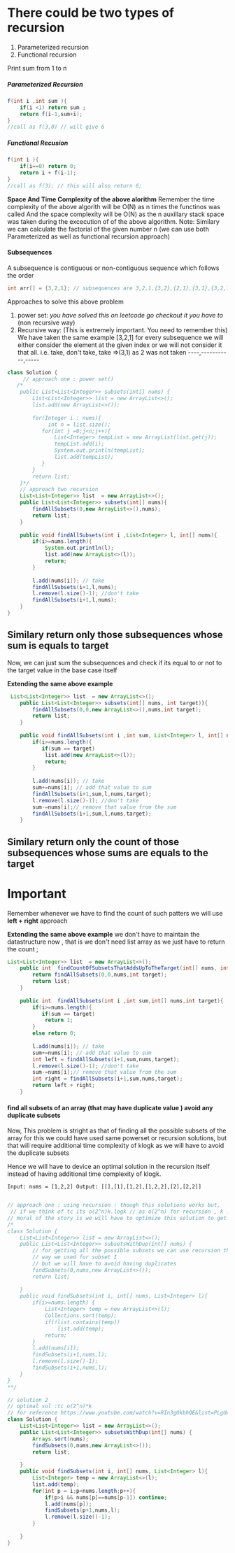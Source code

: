 # There could be two types of recursion
1. Parameterized recursion
2. Functional recursion

Print sum from 1 to n 

##### Parameterized Recursion

```java
f(int i ,int sum ){
    if(i <1) return sum ;
    return f(i-1,sum+i);
}
//call as f(3,0) // will give 6 
```
##### Functional Recusion

```java
f(int i ){
    if(i==0) return 0;
    return i + f(i-1);
}
//call as f(3); // this will also return 6;
```

__Space And Time Complexity of the above alorithm__
    Remember the time complexity of the above algorith will be O(N) as n times the functinos was called 
    And the space complexity will be O(N) as the n auxillary stack space was taken during the excecution of of the above algorithm.
    Note: Similary we can  calculate the factorial of the given number n (we can use both Parameterized as well as functional recursion approach)


#### Subsequences 
A subsequence is contiguous or non-contiguous sequence which follows the order

```java
int arr[] = {3,2,1}; // subsequences are 3,2,1,{3,2},{2,1},{3,1},{3,2,1} // see the positioning order of the elements are followed. 
```
Approaches to solve this above problem 
1. power set:  _you have solved this on leetcode go checkout it you have to_ (non recursive way) 
2. Recursive way: (This is extremely important. You need to remember this)
    We have taken the same example [3,2,1] for every subsequence we will either consider the element at the given index or we will not consider it that all. 
    i.e. take, don't take, take =>(3,1) as 2 was not taken
         ----,-----------,-----
```java
class Solution {
     // approach one : power set()
   /*
    public List<List<Integer>> subsets(int[] nums) {
        List<List<Integer>> list = new ArrayList<>();
        list.add(new ArrayList<>());
       
        for(Integer i : nums){
             int n = list.size();
           for(int j =0;j<n;j++){
               List<Integer> tempList = new ArrayList(list.get(j));
               tempList.add(i);
               System.out.println(tempList);
               list.add(tempList);
           } 
        }
        return list;
    }*/
    // approach two recursion 
    List<List<Integer>> list  = new ArrayList<>();
    public List<List<Integer>> subsets(int[] nums){
        findAllSubsets(0,new ArrayList<>(),nums);
        return list;
    }
    
    public void findAllSubsets(int i ,List<Integer> l, int[] nums){
        if(i>=nums.length){
            System.out.println(l);
            list.add(new ArrayList<>(l));
            return;
        }
        
        l.add(nums[i]); // take
        findAllSubsets(i+1,l,nums);
        l.remove(l.size()-1); //don't take
        findAllSubsets(i+1,l,nums);
    }
}
```
## Similary return only those subsequences whose sum is equals to target

Now, we can just sum the subsequences and check if its equal to or not to the target value in the base case itself

__Extending the same above example__
```java
 List<List<Integer>> list  = new ArrayList<>();
    public List<List<Integer>> subsets(int[] nums, int target)){
        findAllSubsets(0,0,new ArrayList<>(),nums,int target);
        return list;
    }
    
    public void findAllSubsets(int i ,int sum, List<Integer> l, int[] nums,int target){
        if(i>=nums.length){
           if(sum == target)
            list.add(new ArrayList<>(l));
            return;
        }
        
        l.add(nums[i]); // take
        sum+=nums[i]; // add that value to sum 
        findAllSubsets(i+1,sum,l,nums,target);
        l.remove(l.size()-1); //don't take
        sum-=nums[i];// remove that value from the sum
        findAllSubsets(i+1,sum,l,nums,target);
    }

```
## Similary return only the count of  those subsequences whose sums are equals to the target

# Important 
Remember whenever we have to find the count of such patters we will use **left + right** approach

__Extending the same above example__
we don't have to maintain the datastructure now , that is we don't need list array as we just have to return the count ;
```java
List<List<Integer>> list  = new ArrayList<>();
    public int  findCountOfSubsetsThatAddsUpToTheTarget(int[] nums, int target)){
        return findAllSubsets(0,0,nums,int target);
        return list;
    }
    
    public int  findAllSubsets(int i ,int sum,int[] nums,int target){
        if(i>=nums.length){
           if(sum == target)
            return 1;
        }
        else return 0;
        
        l.add(nums[i]); // take
        sum+=nums[i]; // add that value to sum 
        int left = findAllSubsets(i+1,sum,nums,target);
        l.remove(l.size()-1); //don't take
        sum-=nums[i];// remove that value from the sum
        int right = findAllSubsets(i+1,sum,nums,target);
        return left + right;
    }

```
#### find all subsets of an array (that may have duplicate value ) avoid any duplicate subsets

Now, This problem is stright as that of finding all the possible subsets of the array
for this we could have used same powerset or recursion solutions, but that will require additional 
time complexity of klogk as we will have to avoid the duplicate subsets 

Hence we will have to device an optimal solution in the recursion itself instead of having additional time complexity of klogk.

``
Input: nums = [1,2,2]
Output: [[],[1],[1,2],[1,2,2],[2],[2,2]]
``
```java

// approach one : using recursion : though this solutions works but,
 // if we think of tc its o(2^n)k.logk // as o(2^n) for recursion , k : if we assume average length of each subset is k , then k subsets are put in another List i.e. 'list', hence klogk for sorting list of size k 
// moral of the story is we will have to optimize this solution to get a better tc
/*
class Solution {
    List<List<Integer>> list = new ArrayList<>();
    public List<List<Integer>> subsetsWithDup(int[] nums) {
        // for getting all the possible subsets we can use recursion the 
        // way we used for subset I 
        // but we will have to avoid having duplicates 
        findSubsets(0,nums,new ArrayList<>());
        return list;
        
    }
    public void findSubsets(int i, int[] nums, List<Integer> l){
        if(i>=nums.length) {
            List<Integer> temp = new ArrayList<>(l);
            Collections.sort(temp);
            if(!list.contains(temp))
                list.add(temp);
            return;
        }
        l.add(nums[i]);
        findSubsets(i+1,nums,l);
        l.remove(l.size()-1);
        findSubsets(i+1,nums,l);
    }
}
**/

// solution 2 
// optimal sol :tc o(2^n)*k
// for reference https://www.youtube.com/watch?v=RIn3gOkbhQE&list=PLgUwDviBIf0rGlzIn_7rsaR2FQ5e6ZOL9&index=11
class Solution {
    List<List<Integer>> list = new ArrayList<>();
    public List<List<Integer>> subsetsWithDup(int[] nums) {
        Arrays.sort(nums);
        findSubsets(0,nums,new ArrayList<>());
        return list;
        
    }
    public void findSubsets(int i, int[] nums, List<Integer> l){
        List<Integer> temp = new ArrayList<>(l);
        list.add(temp);
        for(int p = i;p<nums.length;p++){
            if(p>i && nums[p]==nums[p-1]) continue;
            l.add(nums[p]);
            findSubsets(p+1,nums,l);
            l.remove(l.size()-1);
        }
        
    }
}
```
